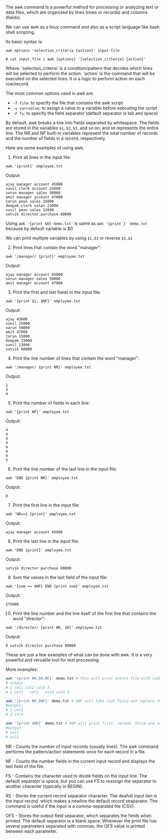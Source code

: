 The awk command Is a powerful method for processing or analyzing text or data files, which are organized by lines (rows or records) and columns (fields).

We can use awk as a linux command and also as a script language like bash shell scripting.

Its basic syntax is:
```shell
awk options 'selection_criteria {action}' input-file

# cat input_file | awk [options] '[selection_criteria] {action}'
```

Where:
'selection_criteria' is a condition/pattern that decides which lines will be selected to perform the action.
'action' is the command that will be executed on the selected lines. It is a logic to perform action on each row/record.

The most common options used in awk are:

- `-f file`: to specify the file that contains the awk script
- `-v var=value`: to assign a value to a variable before executing the script
- `-F fs`: to specify the field separator (default separator is tab and space)

By default, awk breaks a line into fields separated by whitespace. The fields are stored in the variables `$1`, `$2`, `$3`, and so on, and `$0` represents the entire line. The NR and NF built-in variables represent the total number of records and the number of fields in a record, respectively.

Here are some examples of using awk:

1. Print all lines in the input file:
```shell
awk '{print}' employee.txt
```
Output:
```
ajay manager account 45000
sunil clerk account 25000
varun manager sales 50000
amit manager account 47000
tarun peon sales 15000
deepak clerk sales 23000
sunil peon sales 13000
satvik director purchase 80000
```

Using `awk '{print $0} demo.txt'` is same as `awk '{print }' demo.txt` because by default variable is $0

We can print multiple variables by using `$1,$3` or reverse `$3,$1`

2. Print lines that contain the word "manager":
```shell
awk '/manager/ {print}' employee.txt
```
Output:
```
ajay manager account 45000
varun manager sales 50000
amit manager account 47000
```

3. Print the first and last fields in the input file:
```shell
awk '{print $1, $NF}' employee.txt
```
Output:
```
ajay 45000
sunil 25000
varun 50000
amit 47000
tarun 15000
deepak 23000
sunil 13000
satvik 80000
```

4. Print the line number of lines that contain the word "manager":
```shell
awk '/manager/ {print NR}' employee.txt
```
Output:
```
1
3
4
```

5. Print the number of fields in each line:
```shell
awk '{print NF}' employee.txt
```
Output:
```
4
4
4
4
4
4
4
5
```

6. Print the line number of the last line in the input file:
```shell
awk 'END {print NR}' employee.txt
```
Output:
```
8
```

7. Print the first line in the input file:
```shell
awk 'NR==1 {print}' employee.txt
```
Output:
```
ajay manager account 45000
```

8. Print the last line in the input file:
```shell
awk 'END {print}' employee.txt
```
Output:
```
satvik director purchase 80000
```

9. Sum the values in the last field of the input file:
```shell
awk '{sum += $NF} END {print sum}' employee.txt
```
Output:
```
275000
```

10. Print the line number and the line itself of the first line that contains the word "director":
```shell
awk '/director/ {print NR, $0}' employee.txt
```
Output:
```
8 satvik director purchase 80000
```

These are just a few examples of what can be done with awk. It is a very powerful and versatile tool for text processing.

More examples:
```bash
awk '{print NR,$0,NF}' demo.txt # this will print entire file with numbers (NR) and NF will print how many fields are there at the end of every line
# output:
# 1 col1 col2 col3 3
# 2 col1   col2   col3 col4 4
```

```bash
awk '{print NR,$NF}' demo.txt # $NF will take last field and replace the number of fields with content
#output:
# 1 col3
# 2 col4
```

```bash
awk '{print $NR}' demo.txt # $NR will print first, second, thrid and so on, since NR is auto increment
#output:
# col1
# col2
```

NR - Counts the number of input records (usually lines). The awk command performs the pattern/action statements once for each record in a file.

NF - Counts the number fields in the current input record and displays the last field of the file.

FS - Contains the character used to divide fields on the input line. The default separator is space, but you can use FS to reassign the separator to another character (typically in BEGIN).

RS - Stores the current record separator character. The deafult input lien is the input record, which makes a newline the default record seaparator. The command is useful if the input is a comma-separated file (CSV).

OFS - Stores the output field separator, which separates the fields when printed. The default separator is a blank space. Whenever the print file has several parameters separated with commas, the OFS value is printed between each parameter.